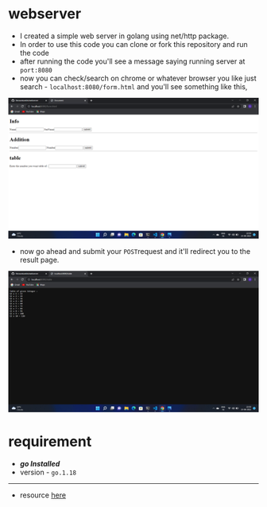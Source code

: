 # webserver
- I created a simple web server in golang using net/http package. 
- In order to use this code you can clone or fork this repository and run the code
- after running the code you'll see a message saying running server at `port:8080`
- now you can check/search on chrome or whatever browser you like just search - `localhost:8080/form.html` and you'll see 
something like this,
<img src="./img/Screenshot (4).png">

- now go ahead and submit your `POST`request and it'll redirect you to the result page. 
<img src="./img/Screenshot (5).png">

# requirement
- ***go Installed***
- version - `go.1.18`
<hr>

- resource [here](https://github.com/Shravankamble/webserver) 

